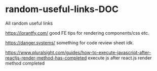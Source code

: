 # random-useful-links-DOC
All random useful links


https://lorantfy.com/      good FE tips for rendering components/css etc. 

https://danger.systems/    something for code review sheet idk.

https://www.pluralsight.com/guides/how-to-execute-javascript-after-reactjs-render-method-has-completed      execute js after react.js render method completed
